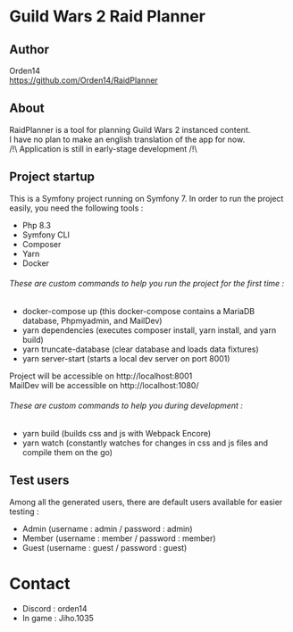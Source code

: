 # Guild Wars 2 Raid Planner

## Author
Orden14  
https://github.com/Orden14/RaidPlanner

## About
RaidPlanner is a tool for planning Guild Wars 2 instanced content.  
I have no plan to make an english translation of the app for now.  
/!\ Application is still in early-stage development /!\

## Project startup
This is a Symfony project running on Symfony 7. In order to run the project easily, you need the following tools :
- Php 8.3
- Symfony CLI
- Composer
- Yarn
- Docker

###### These are custom commands to help you run the project for the first time :
- docker-compose up (this docker-compose contains a MariaDB database, Phpmyadmin, and MailDev)
- yarn dependencies (executes composer install, yarn install, and yarn build)
- yarn truncate-database (clear database and loads data fixtures)
- yarn server-start (starts a local dev server on port 8001)

Project will be accessible on http://localhost:8001  
MailDev will be accessible on http://localhost:1080/

###### These are custom commands to help you during development :
- yarn build (builds css and js with Webpack Encore)
- yarn watch (constantly watches for changes in css and js files and compile them on the go)

## Test users
Among all the generated users, there are default users available for easier testing :
- Admin (username : admin / password : admin)
- Member (username : member / password : member)
- Guest (username : guest / password : guest)

# Contact
* Discord : orden14
* In game : Jiho.1035
